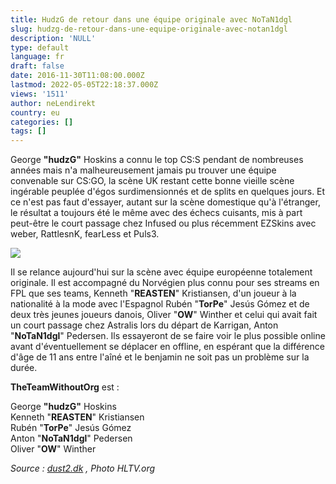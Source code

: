 ```yaml
---
title: HudzG de retour dans une équipe originale avec NoTaN1dgl
slug: hudzg-de-retour-dans-une-equipe-originale-avec-notan1dgl
description: 'NULL'
type: default
language: fr
draft: false
date: 2016-11-30T11:08:00.000Z
lastmod: 2022-05-05T22:18:37.000Z
views: '1511'
author: neLendirekt
country: eu
categories: []
tags: []
---
```

George **"hudzG"** Hoskins a connu le top CS:S pendant de nombreuses années mais n'a malheureusement jamais pu trouver une équipe convenable sur CS:GO, la scène UK restant cette bonne vieille scène ingérable peuplée d'égos surdimensionnés et de splits en quelques jours. Et ce n'est pas faut d'essayer, autant sur la scène domestique qu'à l'étranger, le résultat a toujours été le même avec des échecs cuisants, mis à part peut-être le court passage chez Infused ou plus récemment EZSkins avec weber, RattlesnK, fearLess et Puls3.

![](/storage/images/583eb31c7ac23_14269565376135jpeg)

Il se relance aujourd'hui sur la scène avec équipe européenne totalement originale. Il est accompagné du Norvégien plus connu pour ses streams en FPL que ses teams, Kenneth "**REASTEN**" Kristiansen, d'un joueur à la nationalité à la mode avec l'Espagnol Rubén "**TorPe**" Jesús Gómez et de deux très jeunes joueurs danois, Oliver "**OW**" Winther et celui qui avait fait un court passage chez Astralis lors du départ de Karrigan, Anton "**NoTaN1dgl**" Pedersen. Ils essayeront de se faire voir le plus possible online avant d'éventuellement se déplacer en offline, en espérant que la différence d'âge de 11 ans entre l'aîné et le benjamin ne soit pas un problème sur la durée.

**TheTeamWithoutOrg** est :

George **"hudzG"** Hoskins  
Kenneth "**REASTEN**" Kristiansen  
Rubén "**TorPe**" Jesús Gómez  
Anton "**NoTaN1dgl**" Pedersen  
Oliver "**OW**" Winther

_Source : [dust2.dk](http://www.dust2.dk/Nyheder/1169-ow-og-notan-med-nyt-hold) , Photo HLTV.org_
